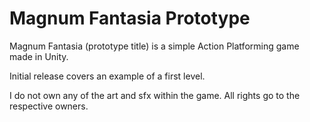 # Magnum Fantasia Prototype
Magnum Fantasia (prototype title) is a simple Action Platforming game made in Unity.

Initial release covers an example of a first level.

I do not own any of the art and sfx within the game. All rights go to the respective owners.
